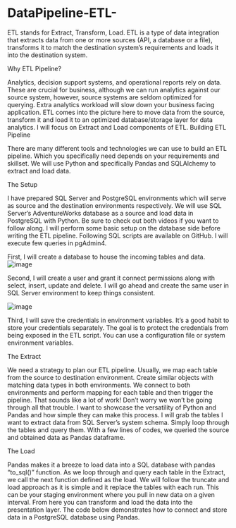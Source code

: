 # DataPipeline-ETL-
ETL stands for Extract, Transform, Load. ETL is a type of data integration that extracts data from one or more sources (API, a database or a file), transforms it to match the destination system’s requirements and loads it into the destination system. 

Why ETL Pipeline?

Analytics, decision support systems, and operational reports rely on data. These are crucial for business, although we can run analytics against our source system, however, source systems are seldom optimized for querying. Extra analytics workload will slow down your business facing application. ETL comes into the picture here to move data from the source, transform it and load it to an optimized database/storage layer for data analytics. I will focus on Extract and Load components of ETL.
Building ETL Pipeline

There are many different tools and technologies we can use to build an ETL pipeline. Which you specifically need depends on your requirements and skillset. We will use Python and specifically Pandas and SQLAlchemy to extract and load data.

The Setup

I have prepared SQL Server and PostgreSQL environments which will serve as source and the destination environments respectively. We will use SQL Server’s AdventureWorks database as a source and load data in PostgreSQL with Python. Be sure to check out both videos if you want to follow along. I will perform some basic setup on the database side before writing the ETL pipeline. Following SQL scripts are available on GitHub. I will execute few queries in pgAdmin4.

First, I will create a database to house the incoming tables and data.
![image](https://github.com/user-attachments/assets/3178d9b0-925d-4eb7-aae3-eb38fb538f78)

Second, I will create a user and grant it connect permissions along with select, insert, update and delete. I will go ahead and create the same user in SQL Server environment to keep things consistent.

![image](https://github.com/user-attachments/assets/e93105ae-819b-4d09-9dc8-74dad3ee6237)

Third, I will save the credentials in environment variables. It’s a good habit to store your credentials separately. The goal is to protect the credentials from being exposed in the ETL script. You can use a configuration file or system environment variables.


The Extract

We need a strategy to plan our ETL pipeline. Usually, we map each table from the source to destination environment. Create similar objects with matching data types in both environments. We connect to both environments and perform mapping for each table and then trigger the pipeline. That sounds like a lot of work! Don’t worry we won’t be going through all that trouble. I want to showcase the versatility of Python and Pandas and how simple they can make this process. I will grab the tables I want to extract data from SQL Server’s system schema. Simply loop through the tables and query them. With a few lines of codes, we queried the source and obtained data as Pandas dataframe.

The Load

Pandas makes it a breeze to load data into a SQL database with pandas “to_sql()” function. As we loop through and query each table in the Extract, we call the next function defined as the load. We will follow the truncate and load approach as it is simple and it replace the tables with each run. This can be your staging environment where you pull in new data on a given interval. From here you can transform and load the data into the presentation layer. The code below demonstrates how to connect and store data in a PostgreSQL database using Pandas.
